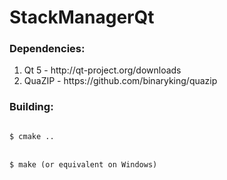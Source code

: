 <h1>StackManagerQt</h1>

<h3>Dependencies:</h3>
<p>
<ol>
<li>Qt 5 - http://qt-project.org/downloads</li>
<li>QuaZIP - https://github.com/binaryking/quazip</li>
</ol>
</p>

<h3>Building:</h3>
<p>
<code>
$ cmake ..
</code>
<br>
<code>
$ make (or equivalent on Windows)
</code>
</p>
